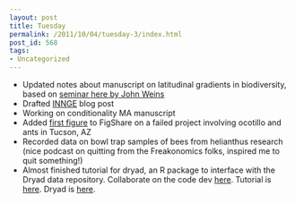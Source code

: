 ```yaml
---
layout: post
title: Tuesday
permalink: /2011/10/04/tuesday-3/index.html
post_id: 568
tags: 
- Uncategorized
---
```


<ul>
	<li>Updated notes about manuscript on latitudinal gradients in biodiversity, based on <a href="http://schamber.wordpress.com/2011/10/04/rice-eeb-seminar-by-john-wiens-sep-26-2011/" target="_blank">seminar here by John Weins</a></li>
	<li>Drafted <a href="http://innge.net/" target="_blank">INNGE</a> blog post</li>
	<li>Working on conditionality MA manuscript</li>
	<li>Added <a href="http://figshare.com/figures/index.php/Ocotillo_ants" target="_blank">first figure</a> to FigShare on a failed project involving ocotillo and ants in Tucson, AZ</li>
	<li>Recorded data on bowl trap samples of bees from helianthus research (nice podcast on quitting from the Freakonomics folks, inspired me to quit something!)</li>
	<li>Almost finished tutorial for dryad, an R package to interface with the Dryad data repository. Collaborate on the code dev <a href="https://github.com/cboettig/dryad" target="_blank">here</a>. Tutorial is <a href="http://ropensci.org/tutorials/dryad-tutorial/" target="_blank">here</a>. Dryad is <a href="http://datadryad.org/" target="_blank">here</a>.</li>
</ul>
